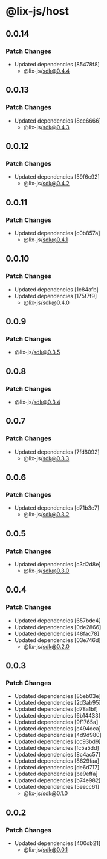 # @lix-js/host

## 0.0.14

### Patch Changes

- Updated dependencies [85478f8]
  - @lix-js/sdk@0.4.4

## 0.0.13

### Patch Changes

- Updated dependencies [8ce6666]
  - @lix-js/sdk@0.4.3

## 0.0.12

### Patch Changes

- Updated dependencies [59f6c92]
  - @lix-js/sdk@0.4.2

## 0.0.11

### Patch Changes

- Updated dependencies [c0b857a]
  - @lix-js/sdk@0.4.1

## 0.0.10

### Patch Changes

- Updated dependencies [1c84afb]
- Updated dependencies [175f7f9]
  - @lix-js/sdk@0.4.0

## 0.0.9

### Patch Changes

- @lix-js/sdk@0.3.5

## 0.0.8

### Patch Changes

- @lix-js/sdk@0.3.4

## 0.0.7

### Patch Changes

- Updated dependencies [7fd8092]
  - @lix-js/sdk@0.3.3

## 0.0.6

### Patch Changes

- Updated dependencies [d71b3c7]
  - @lix-js/sdk@0.3.2

## 0.0.5

### Patch Changes

- Updated dependencies [c3d2d8e]
  - @lix-js/sdk@0.3.0

## 0.0.4

### Patch Changes

- Updated dependencies [657bdc4]
- Updated dependencies [0de2866]
- Updated dependencies [48fac78]
- Updated dependencies [03e746d]
  - @lix-js/sdk@0.2.0

## 0.0.3

### Patch Changes

- Updated dependencies [85eb03e]
- Updated dependencies [2d3ab95]
- Updated dependencies [d78a1bf]
- Updated dependencies [6b14433]
- Updated dependencies [9f1765a]
- Updated dependencies [c494dca]
- Updated dependencies [4d9d980]
- Updated dependencies [cc93bd9]
- Updated dependencies [fc5a5dd]
- Updated dependencies [8c4ac57]
- Updated dependencies [8629faa]
- Updated dependencies [de6d717]
- Updated dependencies [be9effa]
- Updated dependencies [b74e982]
- Updated dependencies [5eecc61]
  - @lix-js/sdk@0.1.0

## 0.0.2

### Patch Changes

- Updated dependencies [400db21]
  - @lix-js/sdk@0.0.1
